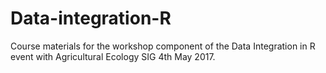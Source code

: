 # Data-integration-R
Course materials for the workshop component of the Data Integration in R event with Agricultural Ecology SIG 4th May 2017.
